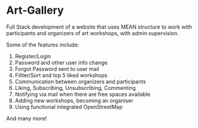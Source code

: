 # Art-Gallery
Full Stack development of a website that uses MEAN structure to work with participants and organizers of art workshops, with admin supervision.

Some of the features include:
1. Register/Login
2. Password and other user info change
3. Forgot Password sent to user mail
4. Fillter/Sort and top 5 liked workshops
5. Communication between organizers and participants
6. Liking, Subscribing, Unsubscribing, Commenting
7. Notifying via mail when there are free spaces available
8. Adding new workshops, becoming an organiser
9. Using functional integrated OpenStreetMap 

And many more!
